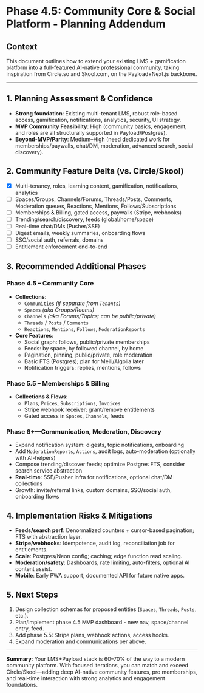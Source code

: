 # Phase 4.5: Community Core & Social Platform - Planning Addendum

## Context
This document outlines how to extend your existing LMS + gamification platform into a full-featured AI-native professional community, taking inspiration from Circle.so and Skool.com, on the Payload+Next.js backbone.

---

## 1. Planning Assessment & Confidence
- **Strong foundation**: Existing multi-tenant LMS, robust role-based access, gamification, notifications, analytics, security, UI strategy.
- **MVP Community Feasibility**: High (community basics, engagement, and roles are all structurally supported in Payload/Postgres).
- **Beyond-MVP/Parity**: Medium–High (need dedicated work for memberships/paywalls, chat/DM, moderation, advanced search, social discovery).

## 2. Community Feature Delta (vs. Circle/Skool)
- [x] Multi-tenancy, roles, learning content, gamification, notifications, analytics
- [ ] Spaces/Groups, Channels/Forums, Threads/Posts, Comments, Moderation queues, Reactions, Mentions, Follows/Subscriptions
- [ ] Memberships & Billing, gated access, paywalls (Stripe, webhooks)
- [ ] Trending/search/discovery, feeds (global/home/space)
- [ ] Real-time chat/DMs (Pusher/SSE)
- [ ] Digest emails, weekly summaries, onboarding flows
- [ ] SSO/social auth, referrals, domains
- [ ] Entitlement enforcement end-to-end

## 3. Recommended Additional Phases

### Phase 4.5 – Community Core
- **Collections**:
  - `Communities` *(if separate from `Tenants`)*
  - `Spaces` *(aka Groups/Rooms)*
  - `Channels` *(aka Forums/Topics; can be public/private)*
  - `Threads` / `Posts` / `Comments`
  - `Reactions`, `Mentions`, `Follows`, `ModerationReports`
- **Core Features**:
  - Social graph: follows, public/private memberships
  - Feeds: by space, by followed channel, by home
  - Pagination, pinning, public/private, role moderation
  - Basic FTS (Postgres); plan for Meili/Algolia later
  - Notification triggers: replies, mentions, follows

### Phase 5.5 – Memberships & Billing
- **Collections & Flows**:
  - `Plans`, `Prices`, `Subscriptions`, `Invoices`
  - Stripe webhook receiver: grant/remove entitlements
  - Gated access in `Spaces`, `Channels`, feeds

### Phase 6+—Communication, Moderation, Discovery
- Expand notification system: digests, topic notifications, onboarding
- Add `ModerationReports`, `Actions`, audit logs, auto-moderation (optionally with AI-helpers)
- Compose trending/discover feeds; optimize Postgres FTS, consider search service abstraction
- **Real-time**: SSE/Pusher infra for notifications, optional chat/DM collections
- Growth: invite/referral links, custom domains, SSO/social auth, onboarding flows

## 4. Implementation Risks & Mitigations
- **Feeds/search perf**: Denormalized counters + cursor-based pagination; FTS with abstraction layer.
- **Stripe/webhooks**: Idempotence, audit log, reconciliation job for entitlements.
- **Scale**: Postgres/Neon config; caching; edge function read scaling.
- **Moderation/safety**: Dashboards, rate limiting, auto-filters, optional AI content assist.
- **Mobile**: Early PWA support, documented API for future native apps.

## 5. Next Steps
1. Design collection schemas for proposed entities (`Spaces`, `Threads`, `Posts`, etc.).
2. Plan/implement phase 4.5 MVP dashboard - new nav, space/channel entry, feed.
3. Add phase 5.5: Stripe plans, webhook actions, access hooks.
4. Expand moderation and communications per above.

---

**Summary**: Your LMS+Payload stack is 60–70% of the way to a modern community platform. With focused iterations, you can match and exceed Circle/Skool—adding deep AI-native community features, pro memberships, and real-time interaction with strong analytics and engagement foundations.
